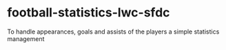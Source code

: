 # football-statistics-lwc-sfdc
To handle appearances, goals and assists of the players a simple statistics management
